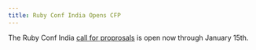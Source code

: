 ```yaml
---
title: Ruby Conf India Opens CFP
---
```


The Ruby Conf India [call for proprosals][cfp] is open now through January 15th.

[cfp]: http://cfp.rubyconfindia.org/events/rubyconf-india-2015
